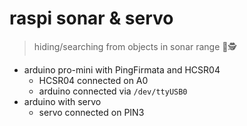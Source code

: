 raspi sonar & servo
===

> hiding/searching from objects in sonar range 🙈🕵️‍

* arduino pro-mini with PingFirmata and HCSR04
  * HCSR04 connected on A0
  * arduino connected via `/dev/ttyUSB0`
* arduino with servo
  * servo connected on PIN3

